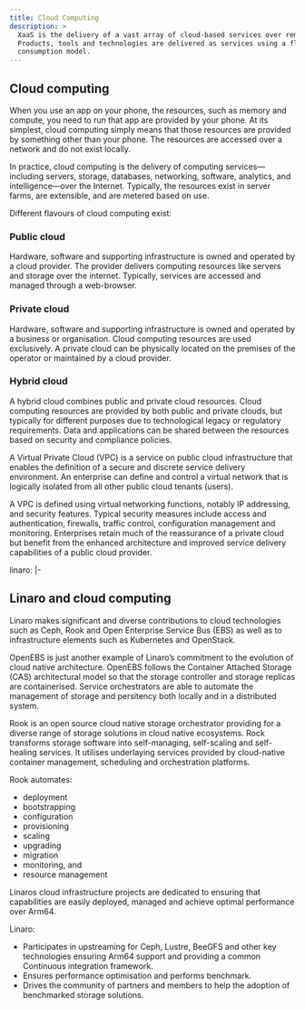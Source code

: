 ```yaml
---
title: Cloud Computing
description: >
  XaaS is the delivery of a vast array of cloud-based services over remote access.
  Products, tools and technologies are delivered as services using a flexible
  consumption model.
---
```


## Cloud computing

When you use an app on your phone, the resources, such as memory and compute, you need to run that app are provided by your phone. At its simplest, cloud computing simply means that those resources are provided by something other than your phone. The resources are accessed over a network and do not exist locally.

In practice, cloud computing is the delivery of computing services—including servers, storage, databases, networking, software, analytics, and intelligence—over the Internet. Typically, the resources exist in server farms, are extensible, and are metered based on use.

Different flavours of cloud computing exist:

### Public cloud

Hardware, software and supporting infrastructure is owned and operated by a cloud provider. The provider delivers computing resources like servers and storage over the internet. Typically, services are accessed and managed through a web-browser.

### Private cloud

Hardware, software and supporting infrastructure is owned and operated by a business or organisation. Cloud computing resources are used exclusively. A private cloud can be physically located on the premises of the operator or maintained by a cloud provider.

### Hybrid cloud

A hybrid cloud combines public and private cloud resources. Cloud computing resources are provided by both public and private clouds, but typically for different purposes due to technological legacy or regulatory requirements. Data and applications can be shared between the resources based on security and compliance policies.

A Virtual Private Cloud (VPC) is a service on public cloud infrastructure that enables the definition of a secure and discrete service delivery environment. An enterprise can define and control a virtual network that is logically isolated from all other public cloud tenants (users).

A VPC is defined using virtual networking functions, notably IP addressing, and security features. Typical security measures include access and authentication, firewalls, traffic control, configuration management and monitoring. Enterprises retain much of the reassurance of a private cloud but benefit from the enhanced architecture and improved service delivery capabilities of a public cloud provider.

linaro: |-

## Linaro and cloud computing

Linaro makes significant and diverse contributions to cloud technologies such as Ceph, Rook and Open Enterprise Service Bus (EBS) as well as to infrastructure elements such as Kubernetes and OpenStack.

OpenEBS is just another example of Linaro’s commitment to the evolution of cloud native architecture. OpenEBS follows the Container Attached Storage (CAS) architectural model so that the storage controller and storage replicas are containerised. Service orchestrators are able to automate the management of storage and persitency both locally and in a distributed system.

Rook is an open source cloud native storage orchestrator providing for a diverse range of storage solutions in cloud native ecosystems. Rock transforms storage software into self-managing, self-scaling and self-healing services. It utilises underlaying services provided by cloud-native container management, scheduling and orchestration platforms.

Rook automates:

- deployment
- bootstrapping
- configuration
- provisioning
- scaling
- upgrading
- migration
- monitoring, and
- resource management

Linaros cloud infrastructure projects are dedicated to ensuring that capabilities are easily deployed, managed and achieve optimal performance over Arm64.

Linaro:

- Participates in upstreaming for Ceph, Lustre, BeeGFS and other key technologies ensuring Arm64 support and providing a common Continuous integration framework.
- Ensures performance optimisation and performs benchmark.
- Drives the community of partners and members to help the adoption of benchmarked storage solutions.
